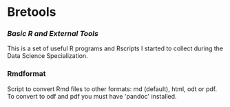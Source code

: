 # Bretools

### *Basic R and External Tools*

This is a set of useful R programs and Rscripts I started to collect during the Data Science Specialization.

### Rmdformat
Script to convert Rmd files to other formats: md (default), html, odt or pdf.
To convert to odf and pdf you must have 'pandoc' installed.
